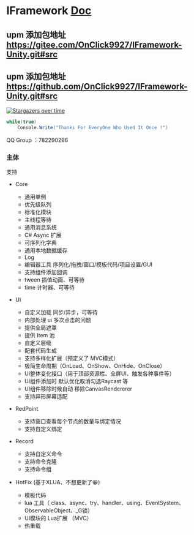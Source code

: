 # IFramework [Doc](https://onclick9927.github.io/2023/07/24/Doc/IFramework-Unity/1-IFramework-Unity-%E7%AE%80%E4%BB%8B/)
## upm 添加包地址 https://gitee.com/OnClick9927/IFramework-Unity.git#src
## upm 添加包地址 https://github.com/OnClick9927/IFramework-Unity.git#src



[![Stargazers over time](https://starchart.cc/OnClick9927/IFramework-Unity.svg?variant=adaptive)](https://starchart.cc/OnClick9927/IFramework-Unity)
``` csharp
while(true)
    Console.Write("Thanks For EveryOne Who Used It Once !")
```
QQ Group ：782290296 

### 主体
支持
* Core
  * 通用单例
  * 优先级队列
  * 标准化模块
  * 主线程等待
  * 通用消息系统
  * C# Async 扩展
  * 可序列化字典
  * 通用本地数据缓存 
  * Log
  * 编辑器工具  序列化/拖拽/窗口/模板代码/项目设置/GUI
  * 支持组件添加回调
  * tween 插值动画、可等待
  * time  计时器、可等待
* UI
  * 自定义加载 同步/异步，可等待
  * 内部处理 ui 多次点击的问题
  * 提供全局遮罩
  * 提供 Item 池
  * 自定义层级
  * 配套代码生成
  * 支持多样化扩展（预定义了 MVC模式）
  * 极简生命周期（OnLoad、OnShow、OnHide、OnClose）
  * UI整体变化接口（用于顶部资源栏、全屏UI、触发各种事件等）
  * UI组件添加时 默认优化取消勾选Raycast 等
  * UI组件移除时候自动 移除CanvasRendererer
  * 支持异形屏幕适配
* RedPoint
  * 支持窗口查看每个节点的数量与绑定情况
  * 支持自定义绑定
* Record
  * 支持自定义命令
  * 支持命令克隆
  * 支持命令组


* HotFix (基于XLUA、不想更新了😀)
  * 模板代码
  * lua 工具（ class、async、try、handler、using、EventSystem、ObservableObject、_G锁）
  * UI模块的 Lua扩展 （MVC）
  * 热重载



